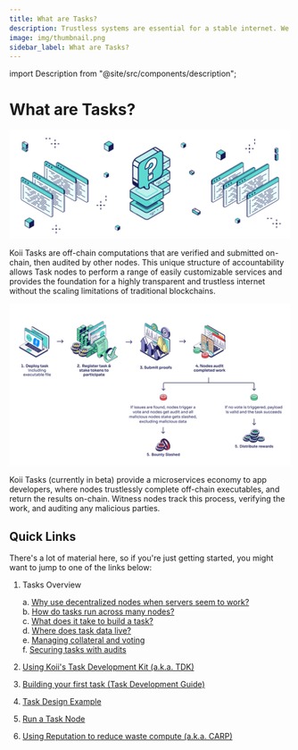 ```yaml
---
title: What are Tasks?
description: Trustless systems are essential for a stable internet. We're working to make them bigger and better.
image: img/thumbnail.png
sidebar_label: What are Tasks?
---
```


import Description from "@site/src/components/description";

# What are Tasks?

![banner](../img/_What%20are%20tasks_.svg)

<Description
  text="Trustless systems are essential for a stable internet. We're working to make
  them bigger and better."
/>

Koii Tasks are off-chain computations that are verified and submitted on-chain, then audited by other nodes. This unique structure of accountability allows Task nodes to perform a range of easily customizable services and provides the foundation for a highly transparent and trustless internet without the scaling limitations of traditional blockchains.

![banner](../img/What%20are%20tasks%20(1).svg)

<p>Koii Tasks (currently in beta) provide a microservices economy to app developers, where nodes trustlessly complete off-chain executables, and return the results on-chain. Witness nodes track this process, verifying the work, and auditing any malicious parties.</p>

## Quick Links

There's a lot of material here, so if you're just getting started, you might want to jump to one of the links below:

1.  Tasks Overview

    a. [Why use decentralized nodes when servers seem to work?](nodes-vs-servers)<br/>
    b. [How do tasks run across many nodes?](gradual-consensus)<br/>
    c. [What does it take to build a task?](key-components)<br/>
    d. [Where does task data live?](runtime-environment)<br/>
    e. [Managing collateral and voting](staking-and-voting)<br/>
    f. [Securing tasks with audits](what-are-audits)

2.  [Using Koii's Task Development Kit (a.k.a. TDK)](../task-development-guide/)
3.  [Building your first task (Task Development Guide)](../task-development-guide/)
4.  [Task Design Example ](../google-doodle-task)
5.  [Run a Task Node](../run-a-task-node)
6.  [Using Reputation to reduce waste compute (a.k.a. CARP)](../using-reputation)
